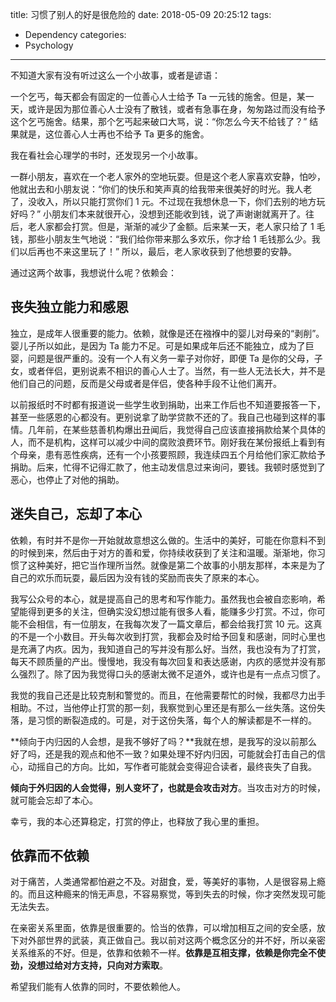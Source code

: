 title: 习惯了别人的好是很危险的
date: 2018-05-09 20:25:12
tags:
  - Dependency
categories:
  - Psychology
---

不知道大家有没有听过这么一个小故事，或者是谚语：  

一个乞丐，每天都会有固定的一位善心人士给予 Ta 一元钱的施舍。但是，某一天，或许是因为那位善心人士没有了散钱，或者有急事在身，匆匆路过而没有给予这个乞丐施舍。结果，那个乞丐起来破口大骂，说：“你怎么今天不给钱了？” 结果就是，这位善心人士再也不给予 Ta 更多的施舍。  

我在看社会心理学的书时，还发现另一个小故事。  

一群小朋友，喜欢在一个老人家外的空地玩耍。但是这个老人家喜欢安静，怕吵，他就出去和小朋友说：“你们的快乐和笑声真的给我带来很美好的时光。我人老了，没收入，所以只能打赏你们 1 元。不过现在我想休息一下，你们去别的地方玩好吗？” 小朋友们本来就很开心，没想到还能收到钱，说了声谢谢就离开了。往后，老人家都会打赏。但是，渐渐的减少了金额。后来某一天，老人家只给了 1 毛钱，那些小朋友生气地说：“我们给你带来那么多欢乐，你才给 1 毛钱那么少。我们以后再也不来这里玩了！” 所以，最后，老人家收获到了他想要的安静。  

通过这两个故事，我想说什么呢？依赖会：  


## 丧失独立能力和感恩  

独立，是成年人很重要的能力。依赖，就像是还在襁褓中的婴儿对母亲的“剥削”。婴儿子所以如此，是因为 Ta 能力不足。可是如果成年后还不能独立，成为了巨婴，问题是很严重的。没有一个人有义务一辈子对你好，即便 Ta 是你的父母，子女，或者伴侣，更别说素不相识的善心人士了。当然，有一些人无法长大，并不是他们自己的问题，反而是父母或者是伴侣，使各种手段不让他们离开。  

以前报纸时不时都有报道说一些学生收到捐助，出来工作后也不知道要报答一下，甚至一些感恩的心都没有。更别说拿了助学贷款不还的了。我自己也碰到这样的事情。几年前，在某些慈善机构爆出丑闻后，我觉得自己应该直接捐款给某个具体的人，而不是机构，这样可以减少中间的腐败浪费环节。刚好我在某份报纸上看到有个母亲，患有恶性疾病，还有一个小孩要照顾，我连续四五个月给他们家汇款给予捐助。后来，忙得不记得汇款了，他主动发信息过来询问，要钱。我顿时感觉到了恶心，也停止了对他的捐助。  


## 迷失自己，忘却了本心  

依赖，有时并不是你一开始就故意想这么做的。生活中的美好，可能在你意料不到的时候到来，然后由于对方的善和爱，你持续收获到了关注和温暖。渐渐地，你习惯了这种美好，把它当作理所当然。就像是第二个故事的小朋友那样，本来是为了自己的欢乐而玩耍，最后因为没有钱的奖励而丧失了原来的本心。  

我写公众号的本心，就是提高自己的思考和写作能力。虽然我也会被自恋影响，希望能得到更多的关注，但确实没幻想过能有很多人看，能赚多少打赏。不过，你可能不会相信，有一位朋友，在我每次发了一篇文章后，都会给我打赏 10 元。这真的不是一个小数目。开头每次收到打赏，我都会及时给予回复和感谢，同时心里也是充满了内疚。因为，我知道自己的写并没有那么好。当然，我也没有为了打赏，每天不顾质量的产出。慢慢地，我没有每次回复和表达感谢，内疚的感觉并没有那么强烈了。除了因为我觉得口头的感谢太微不足道外，或许也是有一点点习惯了。  

我觉的我自己还是比较克制和警觉的。而且，在他需要帮忙的时候，我都尽力出手相助。不过，当他停止打赏的那一刻，我察觉到心里还是有那么一丝失落。这份失落，是习惯的断裂造成的。可是，对于这份失落，每个人的解读都是不一样的。  

**倾向于内归因的人会想，是我不够好了吗？**我就在想，是我写的没以前那么好了吗，还是我的观点和他不一致？如果处理不好内归因，可能就会打击自己的信心，动摇自己的方向。比如，写作者可能就会变得迎合读者，最终丧失了自我。  

**倾向于外归因的人会觉得，别人变坏了，也就是会攻击对方**。当攻击对方的时候，就可能会忘却了本心。  

幸亏，我的本心还算稳定，打赏的停止，也释放了我心里的重担。  


## 依靠而不依赖

对于痛苦，人类通常都怕避之不及。对甜食，爱，等美好的事物，人是很容易上瘾的。而且这种瘾来的悄无声息，不容易察觉，等到失去的时候，你才突然发现可能无法失去。  

在亲密关系里面，依靠是很重要的。恰当的依靠，可以增加相互之间的安全感，放下对外部世界的武装，真正做自己。我以前对这两个概念区分的并不好，所以亲密关系维系的不好。但是，依靠和依赖不一样。**依靠是互相支撑，依赖是你完全不使劲，没想过给对方支持，只向对方索取**。  

希望我们能有人依靠的同时，不要依赖他人。
